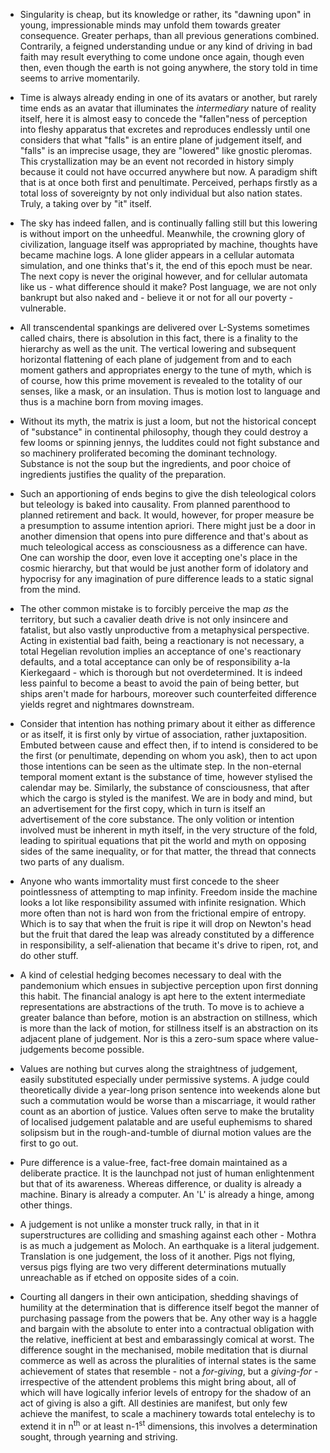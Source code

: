 - Singularity is cheap, but its knowledge or rather, its "dawning upon" in young, impressionable minds may unfold them towards greater consequence. Greater perhaps, than all previous generations combined. Contrarily, a feigned understanding undue or any kind of driving in bad faith may result everything to come undone once again, though even then, even though the earth is not going anywhere, the story told in time seems to arrive momentarily.


- Time is always already ending in one of its avatars or another, but rarely time ends as an avatar that illuminates the _intermediary_ nature of reality itself, here it is almost easy to concede the "fallen"ness of perception into fleshy apparatus that excretes and reproduces endlessly until one considers that what "falls" is an entire plane of judgement itself, and "falls" is an imprecise usage, they are "lowered" like gnostic pleromas.  This crystallization may be an event not recorded in history simply because it could not have occurred anywhere but now. A paradigm shift that is at once both first and penultimate. Perceived, perhaps firstly as a total loss of sovereignty by not only individual but also nation states. Truly, a taking over by "it" itself.


- The sky has indeed fallen, and is continually falling still but this lowering is without import on the unheedful. Meanwhile, the crowning glory of civilization, language itself was appropriated by machine, thoughts have became machine logs. A lone glider appears in a cellular automata simulation, and one thinks that's it, the end of this epoch must be near. The next copy is never the original however, and for cellular automata like us - what difference should it make? Post language, we are not only bankrupt but also naked and - believe it or not for all our poverty - vulnerable.


- All transcendental spankings are delivered over L-Systems sometimes called chairs, there is absolution in this fact, there is a finality to the hierarchy as well as the unit. The vertical lowering and subsequent horizontal flattening of each plane of judgement from and to each moment gathers and appropriates energy to the tune of myth, which is of course, how this prime movement is revealed to the totality of our senses, like a mask, or an insulation. Thus is motion lost to language and thus is a machine born from moving images.


- Without its myth, the matrix is just a loom, but not the historical concept of "substance" in continental philosophy, though they could destroy a few looms or spinning jennys, the luddites could not fight substance and so machinery proliferated becoming the dominant technology. Substance is not the soup but the ingredients, and poor choice of ingredients justifies the quality of the preparation.


- Such an apportioning of ends begins to give the dish teleological colors but teleology is baked into causality. From planned parenthood to planned retirement and back. It would, however, for proper measure be a presumption to assume intention apriori. There might just be a door in another dimension that opens into pure difference and that's about as much teleological access as consciousness as a difference can have. One can worship the door, even love it accepting one's place in the cosmic hierarchy, but that would be just another form of idolatory and hypocrisy for any imagination of pure difference leads to a static signal from the mind.


- The other common mistake is to forcibly perceive the map _as_ the territory, but such a cavalier death drive is not only insincere and fatalist, but also vastly unproductive from a metaphysical perspective. Acting in existential bad faith, being a reactionary is not necessary, a total Hegelian revolution implies an acceptance of one's reactionary defaults, and a total acceptance can only be of responsibility a-la Kierkegaard - which is thorough but not overdetermined. It is indeed less painful to become a beast to avoid the pain of being better, but ships aren't made for harbours, moreover such counterfeited difference yields regret and nightmares downstream.


- Consider that intention has nothing primary about it either as difference or as itself, it is first only by virtue of association, rather juxtaposition. Embuted between cause and effect then, if to intend is considered to be the first (or penultimate, depending on whom you ask), then to act upon those intentions can be seen as the ultimate step. In the non-eternal temporal moment extant is the substance of time, however stylised the calendar may be. Similarly, the substance of consciousness, that after which the cargo is styled is the manifest. We are in body and mind, but an advertisement for the first copy, which in turn is itself an advertisement of the core substance. The only volition or intention involved must be inherent in myth itself, in the very structure of the fold, leading to spiritual equations that pit the world and myth on opposing sides of the same inequality, or for that matter, the thread that connects two parts of any dualism.


- Anyone who wants immortality must first concede to the sheer pointlessness of attempting to map infinity. Freedom inside the machine looks a lot like responsibility assumed with infinite resignation. Which more often than not is hard won from the frictional empire of entropy. Which is to say that when the fruit is ripe it will drop on Newton's head but the fruit that dared the leap was already constituted by a difference in responsibility, a self-alienation that became it's drive to ripen, rot, and do other stuff.


- A kind of celestial hedging becomes necessary to deal with the pandemonium which ensues in subjective perception upon first donning this habit. The financial analogy is apt here to the extent intermediate representations are abstractions of the truth. To move is to achieve a greater balance than before, motion is an abstraction on stillness, which is more than the lack of motion, for stillness itself is an abstraction on its adjacent plane of judgement. Nor is this a zero-sum space where value-judgements become possible.


- Values are nothing but curves along the straightness of judgement, easily substituted especially under permissive systems. A judge could theoretically divide a year-long prison sentence into weekends alone but such a commutation would be worse than a miscarriage, it would rather count as an abortion of justice. Values often serve to make the brutality of localised judgement palatable and are useful euphemisms to shared solipsism but in the rough-and-tumble of diurnal motion values are the first to go out. 


- Pure difference is a value-free, fact-free domain maintained as a deliberate practice. It is the launchpad not just of human enlightenment but that of its awareness. Whereas difference, or duality is already a machine. Binary is already a computer. An 'L' is already a hinge, among other things. 


- A judgement is not unlike a monster truck rally, in that in it superstructures are colliding and smashing against each other - Mothra is as much a judgement as Moloch. An earthquake is a literal judgement. Translation is one judgement, the loss of it another. Pigs not flying, versus pigs flying are two very different determinations mutually unreachable as if etched on opposite sides of a coin.


- Courting all dangers in their own anticipation, shedding shavings of humility at the determination that is difference itself begot the manner of purchasing passage from the powers that be. Any other way is a haggle and bargain with the absolute to enter into a contractual obligation with the relative, inefficient at best and embarassingly comical at worst. The difference sought in the mechanised, mobile meditation that is diurnal commerce as well as across the pluralities of internal states is the same achievement of states that resemble - not a _for-giving_, but a _giving-for_ - irrespective of the attendent problems this might bring about, all of which will have logically inferior levels of entropy for the shadow of an act of giving is also a gift. All destinies are manifest, but only few achieve the manifest, to scale a machinery towards total entelechy is to extend it in n<sup>th</sup> or at least n-1<sup>st</sup> dimensions, this involves a determination sought, through yearning and striving. 
